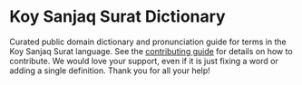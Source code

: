 
# Koy Sanjaq Surat Dictionary

Curated public domain dictionary and pronunciation guide for terms in the Koy Sanjaq Surat language. See the [contributing guide](https://github.com/drumworkteam/term/blob/make/.github/contributing.md) for details on how to contribute. We would love your support, even if it is just fixing a word or adding a single definition. Thank you for all your help!